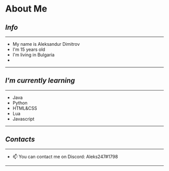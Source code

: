 # **About Me**
## _Info_

---
* My name is Aleksandur Dimitrov
* I'm 15 years old
* I'm living in Bulgaria 
* 
---
## _I'm currently learning_

---
* Java
* Python
* HTML&CSS
* Lua
* Javascript
---
## _Contacts_

---
- 📫 You can contact me on Discord: Aleks247#1798
---

